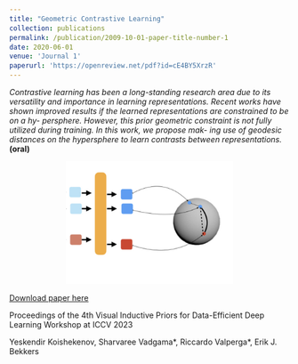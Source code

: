```yaml
---
title: "Geometric Contrastive Learning"
collection: publications
permalink: /publication/2009-10-01-paper-title-number-1
date: 2020-06-01
venue: 'Journal 1'
paperurl: 'https://openreview.net/pdf?id=cE4BY5XrzR'
---
```


*Contrastive learning has been a long-standing research area due to its versatility and importance in learning representations. Recent works have shown improved results if the learned representations are constrained to be on a hy- persphere. However, this prior geometric constraint is not fully utilized during training. In this work, we propose mak- ing use of geodesic distances on the hypersphere to learn contrasts between representations.* **(oral)**

<p align="center">
  <img src="geometric-contrastive-learning.png" width="300"/>
</p>

[Download paper here](https://openreview.net/pdf?id=cE4BY5XrzR)

Proceedings of the 4th Visual Inductive Priors for Data-Efficient Deep Learning Workshop at ICCV 2023

Yeskendir Koishekenov, Sharvaree Vadgama\*, Riccardo Valperga\*, Erik J. Bekkers